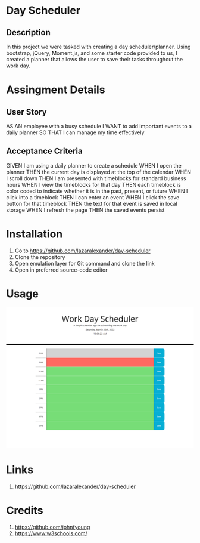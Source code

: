 # Day Scheduler

## Description

In this project we were tasked with creating a day scheduler/planner. Using bootstrap, jQuery, Moment.js, and some starter code provided to us, I created a planner that allows the user to save their tasks throughout the work day.

# Assingment Details

## User Story

AS AN employee with a busy schedule
I WANT to add important events to a daily planner
SO THAT I can manage my time effectively


## Acceptance Criteria

GIVEN I am using a daily planner to create a schedule
WHEN I open the planner
THEN the current day is displayed at the top of the calendar
WHEN I scroll down
THEN I am presented with timeblocks for standard business hours
WHEN I view the timeblocks for that day
THEN each timeblock is color coded to indicate whether it is in the past, present, or future
WHEN I click into a timeblock
THEN I can enter an event
WHEN I click the save button for that timeblock
THEN the text for that event is saved in local storage
WHEN I refresh the page
THEN the saved events persist


# Installation

1. Go to https://github.com/lazaralexander/day-scheduler
2. Clone the repository
3. Open emulation layer for Git command and clone the link
4. Open in preferred source-code editor

# Usage

![Screenshot of Website](https://github.com/lazaralexander/day-scheduler/blob/main/Assets/Screenshot%202022-03-26%20100628.png "Website")

# Links

1. https://github.com/lazaralexander/day-scheduler

# Credits

1. https://github.com/johnfyoung
2. https://www.w3schools.com/